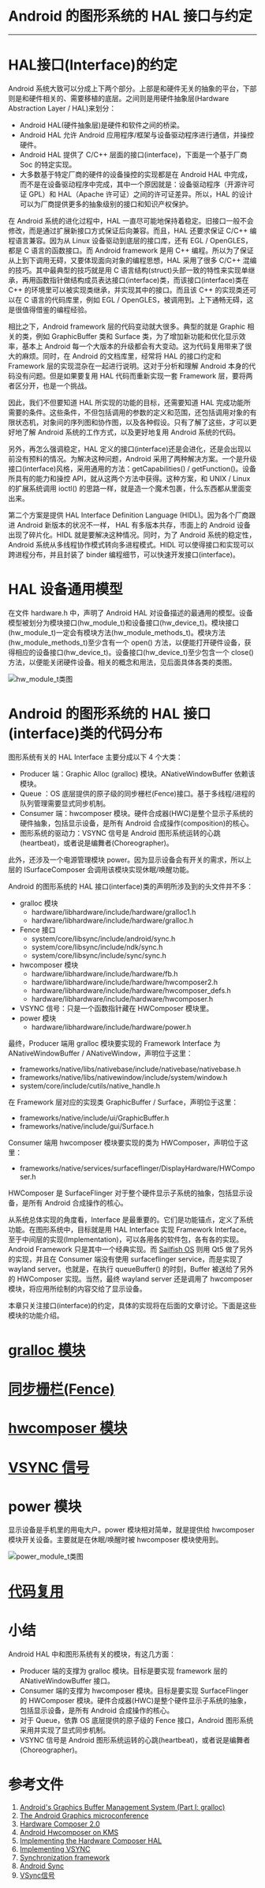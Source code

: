 # Android 的图形系统的 HAL 接口与约定
* * *

# HAL接口(Interface)的约定

Android 系统大致可以分成上下两个部分。上部是和硬件无关的抽象的平台，下部则是和硬件相关的、需要移植的底层。之间则是用硬件抽象层(Hardware Abstraction Layer / HAL)来划分： 
* Android HAL(硬件抽象层)是硬件和软件之间的桥梁。 
* Android HAL 允许 Android 应用程序/框架与设备驱动程序进行通信，并操控硬件。
* Android HAL 提供了 C/C++ 层面的接口(interface)，下面是一个基于厂商 Soc 的特定实现。
* 大多数基于特定厂商的硬件的设备操控的实现都是在 Android HAL 中完成，而不是在设备驱动程序中完成，其中一个原因就是：设备驱动程序（开源许可证 GPL）和 HAL（Apache 许可证）之间的许可证差异。所以，HAL 的设计可以为厂商提供更多的抽象级别的接口和知识产权保护。 

在 Android 系统的进化过程中，HAL 一直尽可能地保持着稳定。旧接口一般不会修改，而是通过扩展新接口方式保证后向兼容。而且，HAL 还要求保证 C/C++ 编程语言兼容。因为从 Linux 设备驱动到底层的接口库，还有 EGL / OpenGLES，都是 C 语言的函数接口。而 Android framework 是用 C++ 编程。所以为了保证从上到下调用无碍，又要体现面向对象的编程思想，HAL 采用了很多 C/C++ 混编的技巧。其中最典型的技巧就是用 C 语言结构(struct)头部一致的特性来实现单继承，再用函数指针做结构成员表达接口(interface)类，而该接口(interface)类在 C++ 的环境里可以被实现类继承，并实现其中的接口。而且该 C++ 的实现类还可以在 C 语言的代码库里，例如 EGL / OpenGLES，被调用到。上下通畅无碍，这是很值得借鉴的编程经验。

相比之下，Android framework 层的代码变动就大很多。典型的就是 Graphic 相关的类，例如 GraphicBuffer 类和 Surface 类，为了增加新功能和优化显示效率，基本上 Android 每一个大版本的升级都会有大变动。这为代码复用带来了很大的麻烦。同时，在 Android 的文档库里，经常将 HAL 的接口约定和 Framework 层的实现混杂在一起进行说明。这对于分析和理解 Android 本身的代码没有问题。但是如果要复用 HAL 代码而重新实现一套 Framework 层，要将两者区分开，也是一个挑战。

因此，我们不但要知道 HAL 所实现的功能的目标，还需要知道 HAL 完成功能所需要的条件。这些条件，不但包括调用的参数的定义和范围，还包括调用对象的有限状态机，对象间的序列图和协作图，以及各种假设。只有了解了这些，才可以更好地了解 Android 系统的工作方式，以及更好地复用 Android 系统的代码。

另外，再怎么强调稳定，HAL 定义的接口(interface)还是会进化，还是会出现以前没有预料的情况。为解决这种问题，Android 采用了两种解决方案。一个是升级接口(interface)风格，采用通用的方法：getCapabilities() / getFunction()。设备所具有的能力和操控 API，就从这两个方法中获得。这种方案，和 UNIX / Linux 的扩展系统调用 ioctl() 的思路一样，就是造一个魔术包裹，什么东西都从里面变出来。

第二个方案是提供 HAL Interface Definition Language (HIDL)。因为各个厂商跟进 Android 新版本的状况不一样， HAL 有多版本共存，市面上的 Android 设备出现了碎片化。HIDL 就是要解决这种情况。同时，为了 Android 系统的稳定性，Android 系统从多线程协作模式转向多进程模式。HIDL 可以使得接口和实现可以跨进程分布，并且封装了 binder 编程细节，可以快速开发接口(interface)。

# HAL 设备通用模型 

在文件 hardware.h 中，声明了 Android HAL 对设备描述的最通用的模型。设备模型被划分为模块接口(hw_module_t)和设备接口(hw_device_t)。模块接口(hw_module_t)一定会有模块方法(hw_module_methods_t)。模块方法(hw_module_methods_t)至少含有一个 open() 方法，以便能打开硬件设备，获得相应的设备接口(hw_device_t)。设备接口(hw_device_t)至少包含一个 close() 方法，以便能关闭硬件设备。相关的概念和用法，见后面具体各类的类图。

![hw_module_t类图](https://raw.github.com/shuyong/Design-Of-Android-10.0-Graphic-System/master/document/hal-design/hardware_hardware%20Class%20Diagram.svg)

# Android 的图形系统的 HAL 接口(interface)类的代码分布 

图形系统有关的 HAL Interface 主要分成以下 4 个大类：
* Producer 端：Graphic Alloc (gralloc) 模块。ANativeWindowBuffer 依赖该模块。
* Queue ：OS 底层提供的原子级的同步栅栏(Fence)接口。基于多线程/进程的队列管理需要显式同步机制。
* Consumer 端：hwcomposer 模块。硬件合成器(HWC)是整个显示子系统的硬件抽象，包括显示设备，是所有 Android 合成操作(composition)的核心。
* 图形系统的驱动力：VSYNC 信号是 Android 图形系统运转的心跳(heartbeat)，或者说是编舞者(Choreographer)。

此外，还涉及一个电源管理模块 power。因为显示设备会有开关的需求，所以上层的 ISurfaceComposer 会调用该模块实现休眠/唤醒功能。

Android 的图形系统的 HAL 接口(interface)类的声明所涉及到的头文件并不多：
* gralloc 模块
  + hardware/libhardware/include/hardware/gralloc1.h
  + hardware/libhardware/include/hardware/gralloc.h
* Fence 接口
  + system/core/libsync/include/android/sync.h
  + system/core/libsync/include/ndk/sync.h
  + system/core/libsync/include/sync/sync.h
* hwcomposer 模块
  + hardware/libhardware/include/hardware/fb.h
  + hardware/libhardware/include/hardware/hwcomposer2.h
  + hardware/libhardware/include/hardware/hwcomposer_defs.h
  + hardware/libhardware/include/hardware/hwcomposer.h
* VSYNC 信号：只是一个函数指针藏在 HWComposer 模块里。
* power 模块
  + hardware/libhardware/include/hardware/power.h

最终，Producer 端用 gralloc 模块要实现的 Framework Interface 为 ANativeWindowBuffer / ANativeWindow，声明位于这里：
* frameworks/native/libs/nativebase/include/nativebase/nativebase.h
* frameworks/native/libs/nativewindow/include/system/window.h
* system/core/include/cutils/native_handle.h

在 Framework 层对应的实现类 GraphicBuffer / Surface，声明位于这里：
* frameworks/native/include/ui/GraphicBuffer.h
* frameworks/native/include/gui/Surface.h

Consumer 端用 hwcomposer 模块要实现的类为 HWComposer，声明位于这里：
* frameworks/native/services/surfaceflinger/DisplayHardware/HWComposer.h

HWComposer 是 SurfaceFlinger 对于整个硬件显示子系统的抽象，包括显示设备，是所有 Android 合成操作的核心。

从系统总体实现的角度看，Interface 是最重要的。它们是功能锚点，定义了系统功能。在图形系统中，目标就是用 HAL Interface 实现 Framework Interface。至于中间层的实现(Implementation)，可以各用各的软件包，各有各的实现。Android Framework 只是其中一个经典实现。而 [Sailfish OS](https://sailfishos.org/) 则用 Qt5 做了另外的实现，并且在 Consumer 端没有使用 surfaceflinger service，而是实现了 wayland server。也就是，在执行 queueBuffer() 的时刻，Buffer 被送给了另外的 HWComposer 实现。当然，最终 wayland server 还是调用了 hwcomposer 模块，将应用所绘制的内容交给了显示设备。

本章只关注接口(interface)的约定，具体的实现将在后面的文章讨论。下面是这些模块的功能介绍。 

# [gralloc 模块](gralloc.md)

# [同步栅栏(Fence)](fence.md)

# [hwcomposer 模块](hwcomposer.md)

# [VSYNC 信号](VSYNC.md)

# power 模块

显示设备是手机里的用电大户。power 模块相对简单，就是提供给 hwcomposer 模块开关设备。主要就是在休眠/唤醒时被 hwcomposer 模块使用到。

![power_module_t类图](https://raw.github.com/shuyong/Design-Of-Android-10.0-Graphic-System/master/document/hal-design/hardware_power%20Class%20Diagram.svg)

# [代码复用](reuse.md)

# 小结

Android HAL 中和图形系统有关的模块，有这几方面：
* Producer 端的支撑为 gralloc 模块。目标是要实现 framework 层的 ANativeWindowBuffer 接口。
* Consumer 端的支撑为 hwcomposer 模块。目标是要实现 SurfaceFlinger 的 HWComposer 模块。硬件合成器(HWC)是整个硬件显示子系统的抽象，包括显示设备，是所有 Android 合成操作的核心。
* 对于 Queue，依靠 OS 底层提供的原子级的 Fence 接口，Android 图形系统采用并实现了显式同步机制。
* VSYNC 信号是 Android 图形系统运转的心跳(heartbeat)，或者说是编舞者(Choreographer)。

# 参考文件
1. [Android's Graphics Buffer Management System (Part I: gralloc)](https://www.codeproject.com/Articles/991640/Androids-Graphics-Buffer-Management-System-Part-I)
1. [The Android Graphics microconference](https://lwn.net/Articles/569704/)
1. [Hardware Composer 2.0](https://blog.linuxplumbersconf.org/2016/ocw//system/presentations/4185/original/LPC%20HWC%202.0%20&%20drm_hwcomposer%20.pdf)
1. [Android Hwcomposer on KMS](https://www.slideshare.net/linaroorg/kms-hwcomposer)
1. [Implementing the Hardware Composer HAL](https://source.android.com/devices/graphics/implement-hwc)
1. [Implementing VSYNC](https://source.android.com/devices/graphics/implement-vsync) 
1. [Synchronization framework](https://source.android.com/devices/graphics/index.html#synchronization_framework)
1. [Android Sync](https://blog.linuxplumbersconf.org/2014/ocw/system/presentations/2355/original/03%20-%20sync%20&%20dma-fence.pdf)
1. [VSync信号](http://windrunnerlihuan.com/2017/05/21/VSync%E4%BF%A1%E5%8F%B7/)
 


